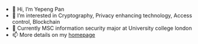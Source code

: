- 👋 Hi, I’m Yepeng Pan
- 👀 I’m interested in Cryptography, Privacy enhancing technology, Access control, Blockchain
- 🌱 Currently MSC information security major at University college london
- 📫 More details on my [homepage](https://vigorous-volhard-e02901.netlify.app/)

<!---
ggnoRe235/ggnoRe235 is a ✨ special ✨ repository because its `README.md` (this file) appears on your GitHub profile.
You can click the Preview link to take a look at your changes.
--->
